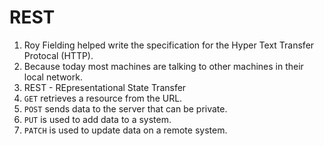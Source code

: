 # REST

1. Roy Fielding helped write the specification for the Hyper Text Transfer Protocal (HTTP).
2. Because today most machines are talking to other machines in their local network.
3. REST - REpresentational State Transfer
4. `GET` retrieves a resource from the URL.
5. `POST` sends data to the server that can be private.
6. `PUT` is used to add data to a system.
7. `PATCH` is used to update data on a remote system.
